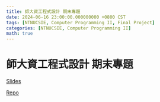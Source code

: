```yaml
---
title: 師大資工程式設計 期末專題
date: 2024-06-16 23:00:00.000000000 +0800 CST
tags: [NTNUCSIE, Computer Programming II, Final Project]
categories: [NTNUCSIE, Computer Programming II]
math: true
---
```


# 師大資工程式設計 期末專題

[Slides](https://hackmd.io/@DarrinLin/SklOUShHR)

[Repo](https://github.com/Darrin-Lin/NTNUCSIE-CPII-Final_Project/tree/SDL_ver)
